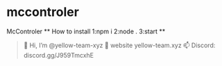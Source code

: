 # mccontroler
McControler
** How to install  1:npm i 2:node . 3:start **
> 👋 Hi, I’m @yellow-team-xyz
> 👀 website yellow-team.xyz
> 📫 Discord: discord.gg/J959TmcxhE
